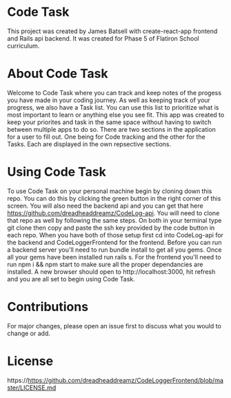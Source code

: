 # Code Task

This project was created by James Batsell with create-react-app frontend and Rails api backend. It was created for Phase 5 of Flatiron School curriculum.

# About Code Task
Welcome to Code Task where you can track and keep notes of the progess you have made in your coding journey. 
As well as keeping track of your progress, we also have a Task list. You can use this list to prioritize what 
is most important to learn or anything else you see fit. This app was created to keep your priorites and task in the same space
without having to switch between multiple apps to do so. There are two sections in the application for a user to fill out. One being for Code tracking
and the other for the Tasks. Each are displayed in the own repsective sections.

# Using Code Task
To use Code Task on your personal machine begin by cloning down this repo. You can do this by clicking the green button in the right corner
of this screen. You will also need the backend api and you can get that here https://github.com/dreadheaddreamz/CodeLog-api. You will need to clone that repo as
well by following the same steps. On both in your terminal type git clone then copy and paste the ssh key provided by the code button in each repo. When you have both of those setup first cd into CodeLog-api for the backend and CodeLoggerFrontend for the frontend. Before you can run a backend server you'll need to run bundle install to get all you gems.
Once all your gems have been installed run rails s. For the frontend you'll need to run npm i && npm start to make sure all the proper dependancies are installed. A new browser should open to http://localhost:3000, hit refresh and you are all set to begin using Code Task.


# Contributions
For major changes, please open an issue first to discuss what you would to change or add.






# License
https://https://github.com/dreadheaddreamz/CodeLoggerFrontend/blob/master/LICENSE.md

